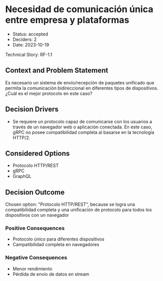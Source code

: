 # Necesidad de comunicación única entre empresa y plataformas

* Status: accepted
* Deciders: 2
* Date: 2023-10-19

Technical Story: RF-1.1

## Context and Problem Statement

Es necesario un sistema de envío/recepción de paquetes unificado que permita la comunicación bidireccional en diferentes tipos de dispositivos. ¿Cuál es el mejor protocolo en este caso?

## Decision Drivers

* Se requiere un protocolo capaz de comunicarse con los usuarios a través de un navegador web o aplicación conectada. En este caso, gRPC no posee compatibilidad completa al basarse en la tecnología HTTP/2.

## Considered Options

* Protocolo HTTP/REST
* gRPC
* GraphQL

## Decision Outcome

Chosen option: "Protocolo HTTP/REST", because se logra una compatibilidad completa y una unificación de protocolo para todos los dispositivos con un navegador

### Positive Consequences

* Protocolo único para diferentes dispositivos
* Campatibilidad completa en navegadores

### Negative Consequences

* Menor rendimiento
* Pérdida de envío de datos en stream

